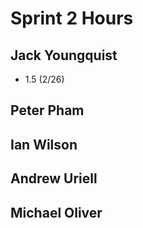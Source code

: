 # Sprint 2 Hours

## Jack Youngquist
  
- 1.5 (2/26)

## Peter Pham



## Ian Wilson



## Andrew Uriell



## Michael Oliver


